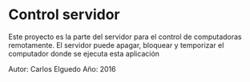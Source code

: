 # Control servidor

Este proyecto es la parte del servidor para el control de computadoras remotamente. El servidor puede apagar, bloquear y temporizar el computador donde se ejecuta esta aplicación

Autor:	Carlos Elguedo
Año:	2016

